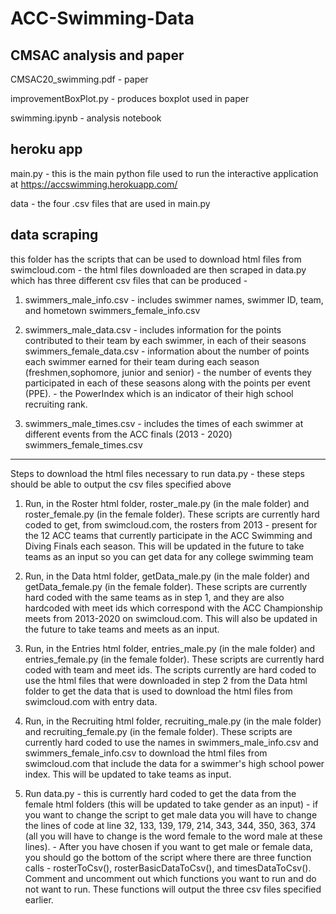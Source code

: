 # ACC-Swimming-Data

## CMSAC analysis and paper
CMSAC20_swimming.pdf - paper

improvementBoxPlot.py - produces boxplot used in paper

swimming.ipynb - analysis notebook


## heroku app 
main.py - this is the main python file used to run the interactive application at https://accswimming.herokuapp.com/

data - the four .csv files that are used in main.py

## data scraping
this folder has the scripts that can be used to download html files from swimcloud.com - the html files downloaded are then scraped in data.py which has three different csv files that can be produced - 

1. swimmers_male_info.csv - includes swimmer names, swimmer ID, team, and hometown
   swimmers_female_info.csv
   
2. swimmers_male_data.csv   - includes information for the points contributed to their team by each swimmer, in each of their seasons
   swimmers_female_data.csv -        information about the  number of points each swimmer earned for  their  team  during  each  season (freshmen,sophomore, junior and senior) 
                            -          the number of events they participated in each of these seasons along with the points per event (PPE). 
                            -          the PowerIndex which is an indicator of their high school recruiting rank. 

3. swimmers_male_times.csv - includes the times of each swimmer at different events from the ACC finals (2013 - 2020)
   swimmers_female_times.csv
-------------------------------------------------------------------------------------------------------------------------------

Steps to download the html files necessary to run data.py - these steps should be able to output the csv files specified above

1. Run, in the Roster html folder, roster_male.py (in the male folder) and roster_female.py (in the female folder). These scripts are currently hard coded to get, from swimcloud.com, the rosters from 2013 - present for the 12 ACC teams that currently participate in the ACC Swimming and Diving Finals each season. This will be updated in the future to take teams as an input so you can get data for any college swimming team

2. Run, in the Data html folder, getData_male.py (in the male folder) and getData_female.py (in the female folder). These scripts are currently hard coded with the same teams as in step 1, and they are also hardcoded with meet ids which correspond with the ACC Championship meets from 2013-2020 on swimcloud.com. This will also be updated in the future to take teams and meets as an input.

3. Run, in the Entries html folder, entries_male.py (in the male folder) and entries_female.py (in the female folder). These scripts are currently hard coded with team and meet ids. The scripts currently are hard coded to use the html files that were downloaded in step 2 from the Data html folder to get the data that is used to download the html files from swimcloud.com with entry data. 

4. Run, in the Recruiting html folder, recruiting_male.py (in the male folder) and recruiting_female.py (in the female folder). These scripts are currently hard coded to use the names in swimmers_male_info.csv and swimmers_female_info.csv to download the html files from swimcloud.com that include the data for a swimmer's high school power index. This will be updated to take teams as input.

5. Run data.py - this is currently hard coded to get the data from the female html folders (this will be updated to take gender as an input) - if you want to change the script to get male data you will have to change the lines of code at line 32, 133, 139, 179, 214, 343, 344, 350, 363, 374 (all you will have to change is the word female to the word male at these lines).
               - After you have chosen if you want to get male or female data, you should go the bottom of the script where there are three function calls - rosterToCsv(), rosterBasicDataToCsv(), and timesDataToCsv(). Comment and uncomment out which functions you want to run and do not want to run. These functions will output the three csv files specified earlier. 



